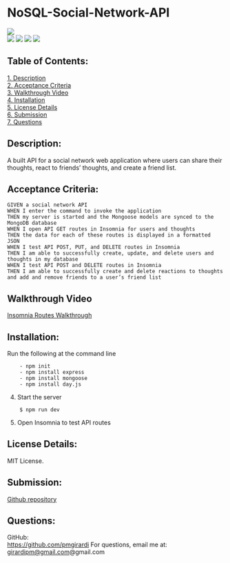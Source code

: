 # NoSQL-Social-Network-API

![](https://img.shields.io/badge/Created%20by-Paige%20M%20Girardi-blue?style=for-the-badge)  
![](https://img.shields.io/badge/Database-MongoDB-yellow?style=flat-square&logo=mongoDB)  ![](https://img.shields.io/badge/npm%20package-express-orange?style=flat-square&logo=npm) ![](https://img.shields.io/badge/npm%20package-mongoose-cyan?style=flat-square&logo=npm) ![](https://img.shields.io/badge/npm%20package-day.js-%3CCOLOR%3E?style=flat-square&logo=npm)
 ## Table of Contents:  
[1. Description](#Description)  
[2. Acceptance Criteria](#Acceptance-Criteria)  
[3. Walkthrough Video](#Walkthrough-Videos)  
[4. Installation](#Installation)  
[5. License Details](#License-Details)  
[6. Submission](#Submission)   
[7. Questions](#Questions)  
## Description:
A built API for a social network web application where users can share their thoughts, react to friends’ thoughts, and create a friend list.

## Acceptance Criteria:
```
GIVEN a social network API
WHEN I enter the command to invoke the application
THEN my server is started and the Mongoose models are synced to the MongoDB database
WHEN I open API GET routes in Insomnia for users and thoughts
THEN the data for each of these routes is displayed in a formatted JSON
WHEN I test API POST, PUT, and DELETE routes in Insomnia
THEN I am able to successfully create, update, and delete users and thoughts in my database
WHEN I test API POST and DELETE routes in Insomnia
THEN I am able to successfully create and delete reactions to thoughts and add and remove friends to a user’s friend list
```

## Walkthrough Video
[Insomnia Routes Walkthrough](https://watch.screencastify.com/v/vCRJxwasRxXuQVnq5HsN)  

## Installation:
Run the following at the command line
```
    - npm init
    - npm install express
    - npm install mongoose
    - npm install day.js
```
4. Start the server
```
    $ npm run dev
```
5. Open Insomnia to test API routes


## License Details: 
 MIT License.  

## Submission:
 [Github repository](https://github.com/pmgirardi/NoSQL-Social-Network-API)

## Questions:
 GitHub:  
https://github.com/pmgirardi
 For questions, email me at:  
girardipm@gmail.com@gmail.com  


